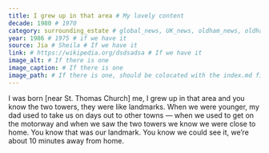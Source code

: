 ```yaml
---
title: I grew up in that area # My lovely content
decade: 1980 # 1970
category: surrounding_estate # global_news, UK_news, oldham_news, oldham_history, towers, surrounding_estate # Always exactly one category
year: 1986 # 1975 # if we have it
source: Jia # Sheila # If we have it
link: # https://wikipedia.org/dsdsadsa # If we have it
image_alt: # If there is one
image_caption: # If there is one
image_path: # If there is one, should be colocated with the index.md file in the folder
---
```


I was born [near St. Thomas Church] me, I grew up in that area and you know the two towers, they were like landmarks. When we were younger, my dad used to take us on days out to other towns — when we used to get on the motorway and when we saw the two towers we know we were close to home. You know that was our landmark. You know we could see it, we’re about 10 minutes away from home.
